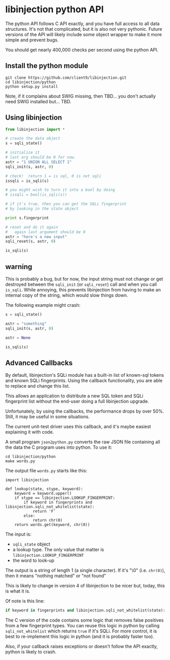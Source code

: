libinjection python API
=================================

The python API follows C API exactly, and you have full access to all
data structures.  It's not that complicated, but it is also not very
pythonic. Future versions of the API will likely include some object
wrapper to make it more simple and prevent bugs.

You should get nearly 400,000 checks per second using the python API.

Install the python module
-------------------------

```
git clone https://github.com/client9/libinjection.git
cd libinjection/python
python setup.py install
```

Note, if it complains about SWIG missing, then  TBD... you
don't actually need SWIG installed but...  TBD.

Using libinjection
--------------------------

```python
from libinjection import *

# create the data object
s = sqli_state()

# initialize it
# last arg should be 0 for now.
astr = "1 UNION ALL SELECT 1"
sqli_init(s, astr, 0)

# check!  return 1 = is sql, 0 is not sqli
issqli = is_sqli(s)

# you might wish to turn it into a bool by doing
# issqli = bool(is_sqli(s))

# if it's true, then you can get the SQLi fingerprint
# by looking in the state object

print s.fingerprint

# reset and do it again
#   again last argument should be 0
astr = "here's a new input"
sqli_reset(s, astr, 0)

is_sqli(s)

```


warning
----------------------------

This is probably a bug, but for now, the input string must not change
or get destroyed between the `sqli_init` (or `sqli_reset`) call and when
you call `is_sqli`.  While annoying, this prevents libinjection from
having to make an internal copy of the string, which would slow things down.

The following example might crash:

```python
s = sqli_state()

astr = "something"
sqli_init(s, astr, 0)

astr = None

is_sqli(s)
```

Advanced Callbacks
----------------------------

By default, libinjection's SQLi module has a built-in list of
known-sql tokens and known SQLi fingerprints.  Using the callback
functionality, you are able to replace and change this list.

This allows an application to distribute a new SQL token and SQLi
fingerprint list without the end-user doing a full libinjection
upgrade.

Unfortunately, by using the callbacks, the performance drops by over
50%.  Still, it may be useful in some situations.

The current unit-test driver uses this callback, and it's maybe
easiest explaining it with code.

A small program `json2python.py` converts the raw JSON file
containing all the data the C program uses into python.  To
use it:

```
cd libinjection/python
make words.py
```

The output file `words.py` starts like this:

```
import libinjection

def lookup(state, stype, keyword):
    keyword = keyword.upper()
    if stype == libinjection.LOOKUP_FINGERPRINT:
        if keyword in fingerprints and libinjection.sqli_not_whitelist(state):
            return 'F'
        else:
            return chr(0)
    return words.get(keyword, chr(0))
```

The input is:

* `sqli_state` object
* a lookup type.  The only value that matter is `libinjection.LOOKUP_FINGERPRINT`
* the word to look-up

The output is a string of length 1 (a single character).  If it's "\0" (i.e. `chr(0)`), then
it means "nothing matched" or "not found"

This is likely to change in version 4 of libinjection to be nicer but, today,
this is what it is.

Of note is this line:

```python
if keyword in fingerprints and libinjection.sqli_not_whitelist(state):
```

The C version of the code contains some logic that removes false
positives from a few fingerprint types.  You can reuse this logic in
python by calling `sqli_not_whitelist` which returns `true` if it's
SQLi.  For more control, it is best to re-implement this logic in
python (and it is probably faster too).

Also, if your callback raises exceptions or doesn't follow the
API exactly, python is likely to crash.
